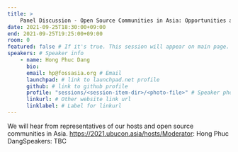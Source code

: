 ```yaml
---
title: >
    Panel Discussion - Open Source Communities in Asia: Opportunities and Challenges  
date: 2021-09-25T18:30:00+09:00
end: 2021-09-25T19:25:00+09:00
room: 0
featured: false # If it's true. This session will appear on main page.
speakers: # Speaker info
    - name: Hong Phuc Dang
      bio: 
      email: hp@fossasia.org # Email
      launchpad: # link to launchpad.net profile
      github: # link to github profile
      profile: "sessions/<session-item-dir>/<photo-file>" # Speaker photo
      linkurl: # Other website link url
      linklabel: # Label for linkurl
---
```

We will hear from representatives of our hosts and open source communities in Asia. https://2021.ubucon.asia/hosts/Moderator: Hong Phuc DangSpeakers: TBC


